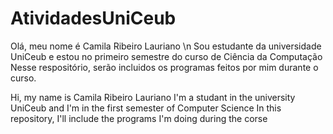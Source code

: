 # AtividadesUniCeub
Olá, meu nome é Camila Ribeiro Lauriano \n
Sou estudante da universidade UniCeub e estou no primeiro semestre do curso de Ciência da Computação
Nesse respositório, serão incluidos os programas feitos por mim durante o curso.

Hi, my name is Camila Ribeiro Lauriano
I'm a studant in the university UniCeub and I'm in the first semester of Computer Science
In this repository, I'll include the programs I'm doing during the corse
